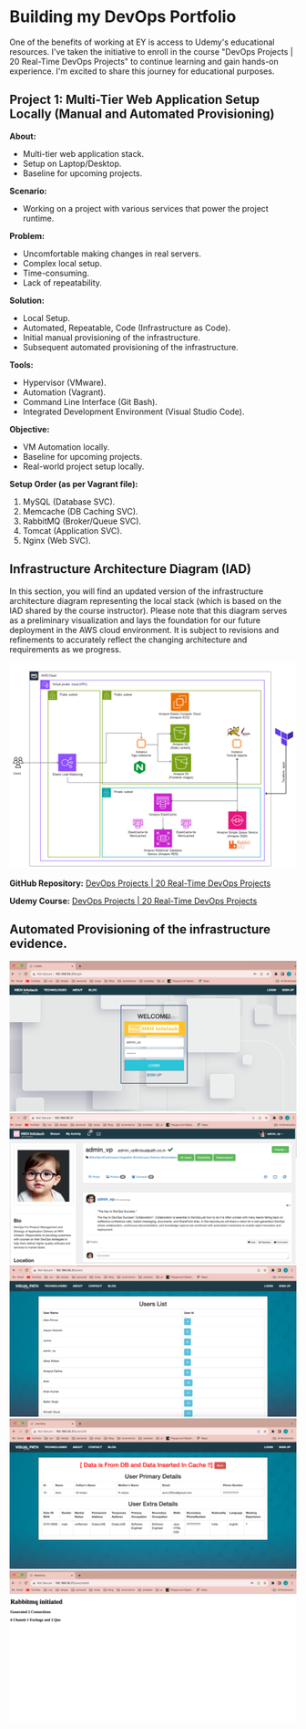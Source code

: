# Building my DevOps Portfolio

One of the benefits of working at EY is access to Udemy's educational resources. I've taken the initiative to enroll in the course "DevOps Projects | 20 Real-Time DevOps Projects" to continue learning and gain hands-on experience. I'm excited to share this journey for educational purposes.

## Project 1: Multi-Tier Web Application Setup Locally (Manual and Automated Provisioning)

**About:**
- Multi-tier web application stack.
- Setup on Laptop/Desktop.
- Baseline for upcoming projects.

**Scenario:**
- Working on a project with various services that power the project runtime.

**Problem:**
- Uncomfortable making changes in real servers.
- Complex local setup.
- Time-consuming.
- Lack of repeatability.

**Solution:**
- Local Setup.
- Automated, Repeatable, Code (Infrastructure as Code).
- Initial manual provisioning of the infrastructure.
- Subsequent automated provisioning of the infrastructure.

**Tools:**
- Hypervisor (VMware).
- Automation (Vagrant).
- Command Line Interface (Git Bash).
- Integrated Development Environment (Visual Studio Code).

**Objective:**
- VM Automation locally.
- Baseline for upcoming projects.
- Real-world project setup locally.

**Setup Order (as per Vagrant file):**
1. MySQL (Database SVC).
2. Memcache (DB Caching SVC).
3. RabbitMQ (Broker/Queue SVC).
4. Tomcat (Application SVC).
5. Nginx (Web SVC).

## Infrastructure Architecture Diagram (IAD)

In this section, you will find an updated version of the infrastructure architecture diagram representing the local stack (which is based on the IAD shared by the course instructor). Please note that this diagram serves as a preliminary visualization and lays the foundation for our future deployment in the AWS cloud environment. It is subject to revisions and refinements to accurately reflect the changing architecture and requirements as we progress. 

![IAD](src/main//webapp/resources/Images/iad.png)

**GitHub Repository:** [DevOps Projects | 20 Real-Time DevOps Projects](https://github.com/jeraldinnemg/vprofile-project)

**Udemy Course:** [DevOps Projects | 20 Real-Time DevOps Projects](https://www.udemy.com/course/devopsprojects/)

## Automated Provisioning of the infrastructure evidence.

![Web app login](src/main//webapp/resources/Images/webapplogin.png)
![Webapp](src/main//webapp/resources/Images/webapp.png)
![Users](src/main//webapp/resources/Images/users.png)
![Db](src/main//webapp/resources/Images/db.png)
![RabbitMQ](src/main//webapp/resources/Images/rabbitmq.png)
